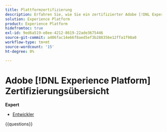 ```yaml
---
title: Plattformzertifizierung
description: Erfahren Sie, wie Sie ein zertifizierter Adobe [!DNL Experience Platform] Experte werden.
solution: Experience Platform
product: Experience Platform
hidefromtoc: true
exl-id: 9ed6a519-e8ee-4212-8619-22ade3675446
source-git-commit: a406fac14e66f8aed5ef3b288356e12ffa1f98a0
workflow-type: tm+mt
source-wordcount: '15'
ht-degree: 0%

---
```


# Adobe [!DNL Experience Platform] Zertifizierungsübersicht

**Expert**

* [Entwickler](/help/certifications/aep/aep-e-foundations.md) <!--AD0-E601-->

{{questions}}

